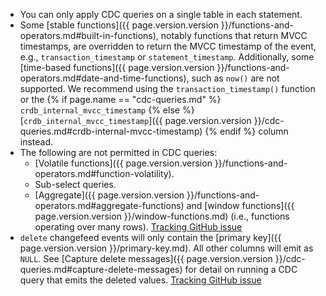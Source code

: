 - You can only apply CDC queries on a single table in each statement.
- Some [stable functions]({{ page.version.version }}/functions-and-operators.md#built-in-functions), notably functions that return MVCC timestamps, are overridden to return the MVCC timestamp of the event, e.g., `transaction_timestamp` or `statement_timestamp`. Additionally, some [time-based functions]({{ page.version.version }}/functions-and-operators.md#date-and-time-functions), such as `now()` are not supported. We recommend using the `transaction_timestamp()` function or the {% if page.name == "cdc-queries.md" %} `crdb_internal_mvcc_timestamp` {% else %}[`crdb_internal_mvcc_timestamp`]({{ page.version.version }}/cdc-queries.md#crdb-internal-mvcc-timestamp) {% endif %} column instead.
- The following are not permitted in CDC queries:
    - [Volatile functions]({{ page.version.version }}/functions-and-operators.md#function-volatility).
    - Sub-select queries.
    - [Aggregate]({{ page.version.version }}/functions-and-operators.md#aggregate-functions) and [window functions]({{ page.version.version }}/window-functions.md) (i.e., functions operating over many rows). [Tracking GitHub issue](https://github.com/cockroachdb/cockroach/issues/98237)
- `delete` changefeed events will only contain the [primary key]({{ page.version.version }}/primary-key.md). All other columns will emit as `NULL`. See [Capture delete messages]({{ page.version.version }}/cdc-queries.md#capture-delete-messages) for detail on running a CDC query that emits the deleted values. [Tracking GitHub issue](https://github.com/cockroachdb/cockroach/issues/83835)
